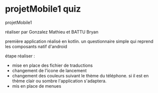 # projetMobile1 quiz

projetMobile1

réaliser par Gonzalez Mathieu et BATTU Bryan

première application réalisé en kotlin. un questionnaire simple qui reprend les composants natif d'android

étape réaliser : 

- mise en place des fichier de traductions
- changement de l'icone de lancement
- changement des couleurs suivant le thème du téléphone. si il est en thème clair ou sombre l'application s'adaptera.
- mis en place de menues
